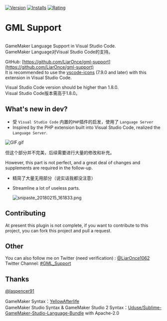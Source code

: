 [![Version](https://vsmarketplacebadge.apphb.com/version/liaronce.gml-support.svg)](https://marketplace.visualstudio.com/items?itemName=liaronce.gml-support)
[![Installs](https://vsmarketplacebadge.apphb.com/installs-short/liaronce.gml-support.svg)](https://marketplace.visualstudio.com/items?itemName=liaronce.gml-support)
[![Rating](https://vsmarketplacebadge.apphb.com/rating/liaronce.gml-support.svg)](https://marketplace.visualstudio.com/items?itemName=liaronce.gml-support)

# GML Support

<div align="center"><img src="https://gmlsupport.liaronce.win/assets/icon.png" alt="" /></div>

GameMaker Language Support in Visual Studio Code.  
GameMaker Language对Visual Studio Code的支持。  

GitHub: [https://github.com/LiarOnce/gml-support](https://github.com/LiarOnce/gml-support)  
It is recommended to use the [vscode-icons](https://github.com/vscode-icons/vscode-icons) (7.9.0 and later) with this extension in Visual Studio Code.  

Visual Studio Code version should be higher than 1.8.0.    
Visual Studio Code版本需高于1.8.0。  

## What's new in dev?

- 受 `Visual Studio Code` 内置的`PHP`插件的启发，使用了 `Language Server`
- Inspired by the PHP extension built into Visual Studio Code, realized the `Language Server`.

![GIF.gif](https://i.loli.net/2018/02/15/5a85403570406.gif)

但这个部分并不完美，后续需要进行大量的修改和补充。

However, this part is not perfect, and a great deal of changes and supplements are required in the follow-up.

- 精简了大量无用部分（说实话我都没注意）

- Streamline a lot of useless parts.

  ![snipaste_20180215_161833.png](https://i.loli.net/2018/02/15/5a854267bd247.png)

## Contributing

At present this plugin is not complete, if you want to contribute to this project, you can fork this project and pull a request.

## Other

You can also follow me on Twitter (need verification) : [@LiarOnce1062](https://twitter.com/LiarOnce1062)  
Twitter Channel: [#GML_Support](https://twitter.com/hashtag/GML_Support)

## Thanks

[@laspencer91](https://github.com/laspencer91)

GameMaker Syntax：[YellowAfterlife](https://yal.cc/notepad-syntax-highlighting-for-gamemaker-81/)  
GameMaker Studio Syntax & GameMaker Studio 2 Syntax：[Uduse/Sublime-GameMaker-Studio-Language-Bundle](https://github.com/Uduse/Sublime-GameMaker-Studio-Language-Bundle)  with Apache-2.0
